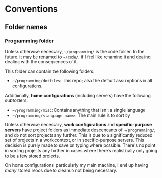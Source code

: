 # Conventions

## Folder names

### Programming folder

Unless otherwise necessary, `~/programming/` is the code folder. In the future, it may be renamed to `~/code/`, if I feel like renaming it and dealing dealing with the consequences of it. 

This folder can contain the following folders:
* `~/programming/dotfiles`: This repo; also the default assumptions in all configurations.

Additionally, **home configurations** (including servers) have the following subfolders:
* `~/programming/misc`: Contains anything that isn't a single language
* `~/programming/<language name>`: The main rule is to sort by 

Unless otherwise necessary, **work configurations** and **specific-purpose servers** have project folders as immediate descendants of `~/programming/`, and do not sort projects any further. This is due to a significantly reduced set of projects in a work context, or in specific-purpose servers. This decision is purely made to save on typing where possible. There's no point in sorting projects any further in cases where there's realistically only going to be a few stored projects.

On home configurations, particularly my main machine, I end up having *many* stored repos due to cleanup not being necessary.
